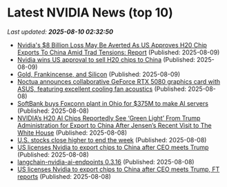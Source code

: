 # Latest NVIDIA News (top 10)
_Last updated: **2025-08-10 02:32:50**_

- [Nvidia's $8 Billion Loss May Be Averted As US Approves H20 Chip Exports To China Amid Trad Tensions: Report](https://biztoc.com/x/24e51ca1c6ecdcc4) (Published: 2025-08-09)
- [Nvidia wins US approval to sell H20 chips to China](https://biztoc.com/x/768bc15deac75d3f) (Published: 2025-08-09)
- [Gold, Frankincense, and Silicon](https://daringfireball.net/2025/08/gold_frankincense_and_silicon) (Published: 2025-08-09)
- [Noctua announces collaborative GeForce RTX 5080 graphics card with ASUS, featuring excellent cooling fan acoustics](https://www.idownloadblog.com/2025/08/08/noctua-x-asus-geforce-rtx-5080-graphics-card/) (Published: 2025-08-08)
- [SoftBank buys Foxconn plant in Ohio for $375M to make AI servers](https://siliconangle.com/2025/08/08/softbank-buys-foxconn-plant-ohio-375m-make-ai-servers/) (Published: 2025-08-08)
- [NVIDIA’s H20 AI Chips Reportedly See ‘Green Light’ From Trump Administration for Export to China After Jensen’s Recent Visit to The White House](https://wccftech.com/nvidia-h20-ai-chips-reportedly-gets-the-green-light-from-the-trump-administration-for-export-to-china/) (Published: 2025-08-08)
- [U.S. stocks close higher to end the week](https://www.thestar.com.my/news/world/2025/08/09/us-stocks-close-higher-to-end-the-week) (Published: 2025-08-08)
- [US licenses Nvidia to export chips to China after CEO meets Trump](https://biztoc.com/x/a521a3ba15549f78) (Published: 2025-08-08)
- [langchain-nvidia-ai-endpoints 0.3.16](https://pypi.org/project/langchain-nvidia-ai-endpoints/0.3.16/) (Published: 2025-08-08)
- [US licenses Nvidia to export chips to China after CEO meets Trump, FT reports](https://consent.yahoo.com/v2/collectConsent?sessionId=1_cc-session_01f109c4-0227-4e68-a017-c18528c4f60b) (Published: 2025-08-08)
